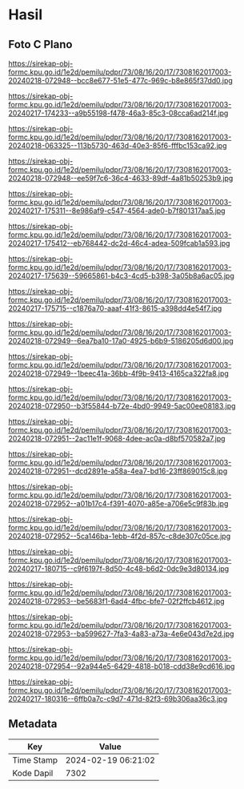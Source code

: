 # Hasil

## Foto C Plano

https://sirekap-obj-formc.kpu.go.id/1e2d/pemilu/pdpr/73/08/16/20/17/7308162017003-20240218-072948--bcc8e677-51e5-477c-969c-b8e865f37dd0.jpg

https://sirekap-obj-formc.kpu.go.id/1e2d/pemilu/pdpr/73/08/16/20/17/7308162017003-20240217-174233--a9b55198-f478-46a3-85c3-08cca6ad214f.jpg

https://sirekap-obj-formc.kpu.go.id/1e2d/pemilu/pdpr/73/08/16/20/17/7308162017003-20240218-063325--113b5730-463d-40e3-85f6-fffbc153ca92.jpg

https://sirekap-obj-formc.kpu.go.id/1e2d/pemilu/pdpr/73/08/16/20/17/7308162017003-20240218-072948--ee59f7c6-36c4-4633-89df-4a81b50253b9.jpg

https://sirekap-obj-formc.kpu.go.id/1e2d/pemilu/pdpr/73/08/16/20/17/7308162017003-20240217-175311--8e986af9-c547-4564-ade0-b7f801317aa5.jpg

https://sirekap-obj-formc.kpu.go.id/1e2d/pemilu/pdpr/73/08/16/20/17/7308162017003-20240217-175412--eb768442-dc2d-46c4-adea-509fcab1a593.jpg

https://sirekap-obj-formc.kpu.go.id/1e2d/pemilu/pdpr/73/08/16/20/17/7308162017003-20240217-175639--59665861-b4c3-4cd5-b398-3a05b8a6ac05.jpg

https://sirekap-obj-formc.kpu.go.id/1e2d/pemilu/pdpr/73/08/16/20/17/7308162017003-20240217-175715--c1876a70-aaaf-41f3-8615-a398dd4e54f7.jpg

https://sirekap-obj-formc.kpu.go.id/1e2d/pemilu/pdpr/73/08/16/20/17/7308162017003-20240218-072949--6ea7ba10-17a0-4925-b6b9-5186205d6d00.jpg

https://sirekap-obj-formc.kpu.go.id/1e2d/pemilu/pdpr/73/08/16/20/17/7308162017003-20240218-072949--1beec41a-36bb-4f9b-9413-4165ca322fa8.jpg

https://sirekap-obj-formc.kpu.go.id/1e2d/pemilu/pdpr/73/08/16/20/17/7308162017003-20240218-072950--b3f55844-b72e-4bd0-9949-5ac00ee08183.jpg

https://sirekap-obj-formc.kpu.go.id/1e2d/pemilu/pdpr/73/08/16/20/17/7308162017003-20240218-072951--2ac11e1f-9068-4dee-ac0a-d8bf570582a7.jpg

https://sirekap-obj-formc.kpu.go.id/1e2d/pemilu/pdpr/73/08/16/20/17/7308162017003-20240218-072951--dcd2891e-a58a-4ea7-bd16-23ff869015c8.jpg

https://sirekap-obj-formc.kpu.go.id/1e2d/pemilu/pdpr/73/08/16/20/17/7308162017003-20240218-072952--a01b17c4-f391-4070-a85e-a706e5c9f83b.jpg

https://sirekap-obj-formc.kpu.go.id/1e2d/pemilu/pdpr/73/08/16/20/17/7308162017003-20240218-072952--5ca146ba-1ebb-4f2d-857c-c8de307c05ce.jpg

https://sirekap-obj-formc.kpu.go.id/1e2d/pemilu/pdpr/73/08/16/20/17/7308162017003-20240217-180715--c9f6197f-8d50-4c48-b6d2-0dc9e3d80134.jpg

https://sirekap-obj-formc.kpu.go.id/1e2d/pemilu/pdpr/73/08/16/20/17/7308162017003-20240218-072953--be5683f1-6ad4-4fbc-bfe7-02f2ffcb4612.jpg

https://sirekap-obj-formc.kpu.go.id/1e2d/pemilu/pdpr/73/08/16/20/17/7308162017003-20240218-072953--ba599627-7fa3-4a83-a73a-4e6e043d7e2d.jpg

https://sirekap-obj-formc.kpu.go.id/1e2d/pemilu/pdpr/73/08/16/20/17/7308162017003-20240218-072954--92a944e5-6429-4818-b018-cdd38e9cd616.jpg

https://sirekap-obj-formc.kpu.go.id/1e2d/pemilu/pdpr/73/08/16/20/17/7308162017003-20240217-180316--6ffb0a7c-c9d7-471d-82f3-69b306aa36c3.jpg


## Metadata

| Key        | Value               |
| ---------- | ------------------- |
| Time Stamp | 2024-02-19 06:21:02 |
| Kode Dapil | 7302                |



